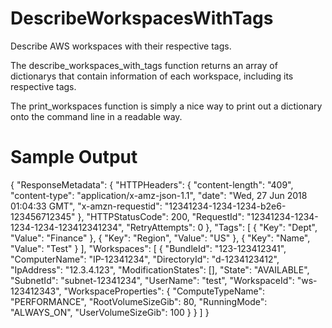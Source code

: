 # DescribeWorkspacesWithTags
Describe AWS workspaces with their respective tags.

The describe_workspaces_with_tags function returns an array of dictionarys that contain information of each workspace, including 
its respective tags.

The print_workspaces function is simply a nice way to print out a dictionary onto the command line in a readable way.

# Sample Output
{
    "ResponseMetadata": {
        "HTTPHeaders": {
            "content-length": "409",
            "content-type": "application/x-amz-json-1.1",
            "date": "Wed, 27 Jun 2018 01:04:33 GMT",
            "x-amzn-requestid": "12341234-1234-1234-b2e6-123456712345"
        },
        "HTTPStatusCode": 200,
        "RequestId": "12341234-1234-1234-1234-123412341234",
        "RetryAttempts": 0
    },
    "Tags": [
        {
            "Key": "Dept",
            "Value": "Finance"
        },
        {
            "Key": "Region",
            "Value": "US"
        },
        {
            "Key": "Name",
            "Value": "Test"
        }
    ],
    "Workspaces": [
        {
            "BundleId": "123-123412341",
            "ComputerName": "IP-12341234",
            "DirectoryId": "d-1234123412",
            "IpAddress": "12.3.4.123",
            "ModificationStates": [],
            "State": "AVAILABLE",
            "SubnetId": "subnet-12341234",
            "UserName": "test",
            "WorkspaceId": "ws-123412343",
            "WorkspaceProperties": {
                "ComputeTypeName": "PERFORMANCE",
                "RootVolumeSizeGib": 80,
                "RunningMode": "ALWAYS_ON",
                "UserVolumeSizeGib": 100
            }
        }
    ]
}
